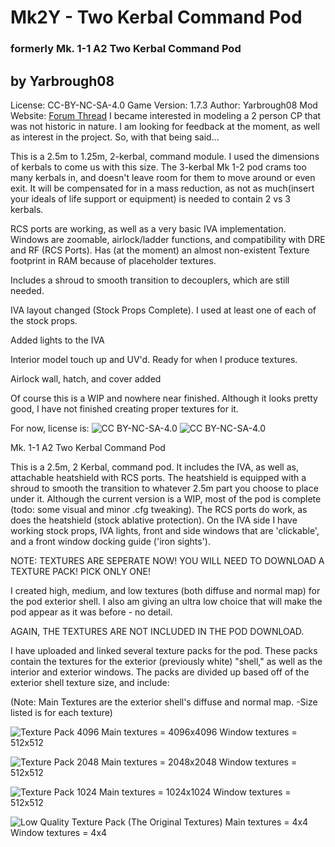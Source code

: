 # Mk2Y -  Two Kerbal Command Pod
### formerly Mk. 1-1 A2 Two Kerbal Command Pod
## by Yarbrough08


License: CC-BY-NC-SA-4.0
Game Version: 1.7.3
Author: Yarbrough08
Mod Website: [Forum Thread](http://forum.kerbalspaceprogram.com/index.php?/topic/88604-*)
I became interested in modeling a 2 person CP that was not historic in nature. I am looking for feedback at the moment, as well as interest in the project. So, with that being said...

This is a 2.5m to 1.25m, 2-kerbal, command module. I used the dimensions of kerbals to come us with this size. The 3-kerbal Mk 1-2 pod crams too many kerbals in, and doesn't leave room for them to move around or even exit. It will be compensated for in a mass reduction, as not as much(insert your ideals of life support or equipment) is needed to contain 2 vs 3 kerbals.

RCS ports are working, as well as a very basic IVA implementation. Windows are zoomable, airlock/ladder functions, and compatibility with DRE and RF (RCS Ports). Has (at the moment) an almost non-existent Texture footprint in RAM because of placeholder textures.

Includes a shroud to smooth transition to decouplers, which are still needed.

IVA layout changed (Stock Props Complete). I used at least one of each of the stock props.

Added lights to the IVA

Interior model touch up and UV'd. Ready for when I produce textures.

Airlock wall, hatch, and cover added

Of course this is a WIP and nowhere near finished. Although it looks pretty good, I have not finished creating proper textures for it.

For now, license is: ![CC BY-NC-SA-4.0](https://licensebuttons.net/l/by-nc-sa/4.0/80x15.png)
![CC BY-NC-SA-4.0](https://img.shields.io/badge/license-CC--BY--NC--SA--4.0-lightgrey)

Mk. 1-1 A2 Two Kerbal Command Pod

This is a 2.5m, 2 Kerbal, command pod. It includes the IVA, as well as, attachable heatshield with RCS ports. The heatshield is equipped with a shroud to smooth the transition to whatever 2.5m part you choose to place under it. Although the current version is a WIP, most of the pod is complete (todo: some visual and minor .cfg tweaking). The RCS ports do work, as does the heatshield (stock ablative protection). On the IVA side I have working stock props, IVA lights, front and side windows that are 'clickable', and a front window docking guide ('iron sights').

NOTE: TEXTURES ARE SEPERATE NOW! YOU WILL NEED TO DOWNLOAD A TEXTURE PACK! PICK ONLY ONE!

I created high, medium, and low textures (both diffuse and normal map) for the pod exterior shell. I also am giving an ultra low choice that will make the pod appear as it was before - no detail.

AGAIN, THE TEXTURES ARE NOT INCLUDED IN THE POD DOWNLOAD.

I have uploaded and linked several texture packs for the pod. These packs contain the textures for the exterior (previously white) "shell," as well as the interior and exterior windows. The packs are divided up based off of the exterior shell texture size, and include:

(Note: Main Textures are the exterior shell's diffuse and normal map. -Size listed is for each texture)

![Texture Pack 4096](http://spacedock.info/mod/419)
    Main textures = 4096x4096
    Window textures = 512x512

![Texture Pack 2048](http://spacedock.info/mod/420)
    Main textures = 2048x2048
    Window textures = 512x512

![Texture Pack 1024](http://spacedock.info/mod/421)
    Main textures = 1024x1024
    Window textures = 512x512

![Low Quality Texture Pack (The Original Textures)](http://spacedock.info/mod/422)
    Main textures = 4x4
    Window textures = 4x4

